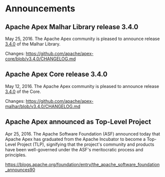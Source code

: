 # Announcements

## Apache Apex Malhar Library release 3.4.0

May 25, 2016.  The Apache Apex community is pleased to announce release [3.4.0](/downloads.html) of the Malhar Library.

Changes: https://github.com/apache/apex-core/blob/v3.4.0/CHANGELOG.md

## Apache Apex Core release 3.4.0

May 12, 2016.  The Apache Apex community is pleased to announce release [3.4.0](/downloads.html) of the Core.

Changes: https://github.com/apache/apex-malhar/blob/v3.4.0/CHANGELOG.md

## Apache Apex announced as Top-Level Project

Apr 25, 2016.  The Apache Software Foundation (ASF) announced today that Apache Apex has graduated from the Apache Incubator to become a Top-Level Project (TLP), signifying that the project's community and products have been well-governed under the ASF's meritocratic process and principles. 

https://blogs.apache.org/foundation/entry/the_apache_software_foundation_announces90

